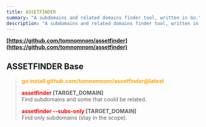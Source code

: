 ```yaml
---
title: ASSETFINDER
summary: "A subdomains and related domains finder tool, written in Go."
description: "A subdomains and related domains finder tool, written in Go."
---
```


**[https://github.com/tomnomnom/assetfinder](https://github.com/tomnomnom/assetfinder)**

## ASSETFINDER Base


 > 
 > **<font color=orange>go install github.com/tomnomnom/assetfinder@latest</font>**
 > 
 > **<font color=red>assetfinder</font> \[TARGET_DOMAIN\]**</br>
 > Find subdomains and some that could be related.
 > 
 > **<font color=red>assetfinder --subs-only</font> \[TARGET_DOMAIN\]**</br>
 > Find only subdomains (stay in the scope).
